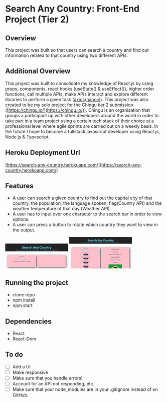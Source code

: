 # Search Any Country: Front-End Project (Tier 2)

## Overview
This project was built so that users can search a country and find out information related to that country using two different APIs. 

## Additional Overview
This project was built to consolidate my knowledge of React.js by using props, components, react hooks (useState() & useEffect()), higher order functions, call multiple APIs, make APIs interact and explore different libraries to perform a given task ([axios](https://github.com/axios/axios)/[nanoid](https://www.npmjs.com/package/nanoid)). This project was also created to be my solo project for the Chingu tier 2 submission ([https://chingu.io/](https://chingu.io/)). Chingu is an organisation that groups a participant up with other developers around the world in order to take part in a team project using a certain tech stack of their choice at a professional level where agile sprints are carried out on a weekly basis. In the future I hope to become a fullstack javascript developer using React.js, Node.js & Typescript.

## Heroku Deployment Url
[https://search-any-country.herokuapp.com/](https://search-any-country.herokuapp.com/)

## Features
- A user can search a given country to find out the capital city of that country, the population, the language spoken, flag(Country API) and the weather temperature of that day (Weather API).
- A user has to input over one character to the search bar in order to view options.
- A user can press a button to rotate which country they want to view in the output.

<img src="images/choose-country.png" alt="Choose Country" width="200"/>
<img src="images/display-country.png" alt="Display Country" width="200"/>

## Running the project
- clone repo
- npm install
- npm start

## Dependencies
- React 
- React-Dom

## To do

- [ ] Add a UI
- [ ] Make responsive
- [ ] Make sure that you handle errors! 
- [ ] Account for an API not responding, etc.
- [ ] Make sure that your node_modules are in your .gitignore instead of on GitHub.
